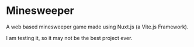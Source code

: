 # Minesweeper

A web based minesweeper game made using Nuxt.js (a Vite.js Framework).

I am testing it, so it may not be the best project ever.
